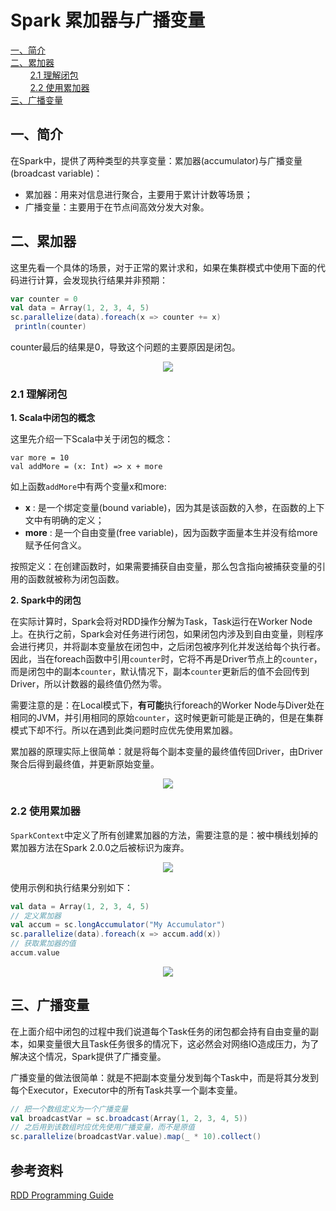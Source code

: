 # Spark 累加器与广播变量

<nav>
<a href="#一简介">一、简介</a><br/>
<a href="#二累加器">二、累加器</a><br/>
&nbsp;&nbsp;&nbsp;&nbsp;&nbsp;&nbsp;&nbsp;&nbsp;<a href="#21-理解闭包">2.1 理解闭包</a><br/>
&nbsp;&nbsp;&nbsp;&nbsp;&nbsp;&nbsp;&nbsp;&nbsp;<a href="#22-使用累加器">2.2 使用累加器</a><br/>
<a href="#三广播变量">三、广播变量</a><br/>
</nav>

## 一、简介

在Spark中，提供了两种类型的共享变量：累加器(accumulator)与广播变量(broadcast variable)：

+ 累加器：用来对信息进行聚合，主要用于累计计数等场景；
+ 广播变量：主要用于在节点间高效分发大对象。

## 二、累加器

这里先看一个具体的场景，对于正常的累计求和，如果在集群模式中使用下面的代码进行计算，会发现执行结果并非预期：

```scala
var counter = 0
val data = Array(1, 2, 3, 4, 5)
sc.parallelize(data).foreach(x => counter += x)
 println(counter)
```

counter最后的结果是0，导致这个问题的主要原因是闭包。

<div align="center"> <img src="https://github.com/heibaiying/BigData-Notes/blob/master/pictures/spark-累加器1.png"/> </div>



### 2.1 理解闭包

**1. Scala中闭包的概念**

这里先介绍一下Scala中关于闭包的概念：

```
var more = 10
val addMore = (x: Int) => x + more
```

如上函数`addMore`中有两个变量x和more:

- **x** : 是一个绑定变量(bound variable)，因为其是该函数的入参，在函数的上下文中有明确的定义；
- **more** : 是一个自由变量(free variable)，因为函数字面量本生并没有给more赋予任何含义。

按照定义：在创建函数时，如果需要捕获自由变量，那么包含指向被捕获变量的引用的函数就被称为闭包函数。

**2. Spark中的闭包**

在实际计算时，Spark会将对RDD操作分解为Task，Task运行在Worker Node上。在执行之前，Spark会对任务进行闭包，如果闭包内涉及到自由变量，则程序会进行拷贝，并将副本变量放在闭包中，之后闭包被序列化并发送给每个执行者。因此，当在foreach函数中引用`counter`时，它将不再是Driver节点上的`counter`，而是闭包中的副本`counter`，默认情况下，副本`counter`更新后的值不会回传到Driver，所以计数器的最终值仍然为零。

需要注意的是：在Local模式下，**有可能**执行foreach的Worker Node与Diver处在相同的JVM，并引用相同的原始`counter`，这时候更新可能是正确的，但是在集群模式下却不行。所以在遇到此类问题时应优先使用累加器。

累加器的原理实际上很简单：就是将每个副本变量的最终值传回Driver，由Driver聚合后得到最终值，并更新原始变量。


<div align="center"> <img src="https://github.com/heibaiying/BigData-Notes/blob/master/pictures/spark-集群模式.png"/> </div>

### 2.2 使用累加器

`SparkContext`中定义了所有创建累加器的方法，需要注意的是：被中横线划掉的累加器方法在Spark 2.0.0之后被标识为废弃。

<div align="center"> <img src="https://github.com/heibaiying/BigData-Notes/blob/master/pictures/spark-累加器方法.png"/> </div>

使用示例和执行结果分别如下：

```scala
val data = Array(1, 2, 3, 4, 5)
// 定义累加器
val accum = sc.longAccumulator("My Accumulator")
sc.parallelize(data).foreach(x => accum.add(x))
// 获取累加器的值
accum.value
```

<div align="center"> <img src="https://github.com/heibaiying/BigData-Notes/blob/master/pictures/spark-累加器2.png"/> </div>



## 三、广播变量

在上面介绍中闭包的过程中我们说道每个Task任务的闭包都会持有自由变量的副本，如果变量很大且Task任务很多的情况下，这必然会对网络IO造成压力，为了解决这个情况，Spark提供了广播变量。

广播变量的做法很简单：就是不把副本变量分发到每个Task中，而是将其分发到每个Executor，Executor中的所有Task共享一个副本变量。

```scala
// 把一个数组定义为一个广播变量
val broadcastVar = sc.broadcast(Array(1, 2, 3, 4, 5))
// 之后用到该数组时应优先使用广播变量，而不是原值
sc.parallelize(broadcastVar.value).map(_ * 10).collect()
```





## 参考资料

[RDD Programming Guide](http://spark.apache.org/docs/latest/rdd-programming-guide.html#rdd-programming-guide)

